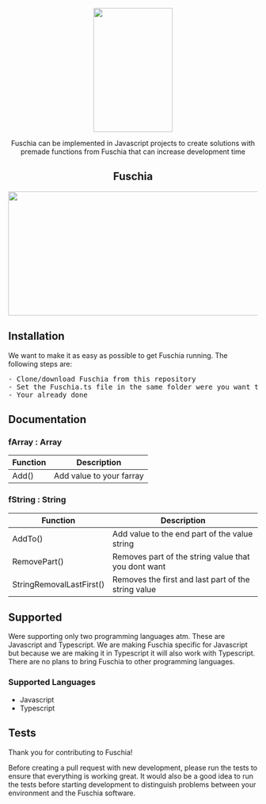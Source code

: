 <p align="center"><img src="https://i.imgur.com/ENpimPh.png" width="160" height="250"> </p>
 <p align="center"> Fuschia can be implemented in Javascript projects to create solutions with premade functions from Fuschia that can increase development time</p>
 <h2 align="center"> Fuschia </h2>
 <p align="center"><img src="https://media3.giphy.com/media/DU60iJFgY1QpMY6WD7/giphy.gif" width="580" height="250"> </p>
 <h2> Installation</h2>
 We want to make it as easy as possible to get Fuschia running. The following steps are:<br>
<pre>
- Clone/download Fuschia from this repository
- Set the Fuschia.ts file in the same folder were you want to use the functionality
- Your already done</pre>
<h2> Documentation</h2>
 <h3> fArray : Array</h3>
<table>
<thead>
<tr>
<th>Function</th>
<th>Description</th>
</tr>
</thead>
<tbody>
<tr>
<td>Add()</td>
<td>Add value to your farray</td>
</tr>
</tbody>
</table>

 <h3> fString : String</h3>
<table>
<thead>
<tr>
<th>Function</th>
<th>Description</th>
</tr>
</thead>
<tbody>
<tr>
<td>AddTo()</td>
<td>Add value to the end part of the value string</td>
</tr>
<tr>
<td>RemovePart()</td>
<td>Removes part of the string value that you dont want</td>
</tr>
<tr>
<td>StringRemovalLastFirst()</td>
<td>Removes the first and last part of the string value</td>
</tr>
</tbody>
</table>

<h2> Supported</h2>
 <p>Were supporting only two programming languages atm. These are Javascript and Typescript. We are making Fuschia specific for Javascript but because we are making it in Typescript it will also work with Typescript. There are no plans to bring Fuschia to other programming languages.</p>
  <h3> Supported Languages</h3>
  <ul>
   <li>Javascript</li>
   <li>Typescript</li></ul>
<h2> Tests</h2>
<p>Thank you for contributing to Fuschia!

Before creating a pull request with new development, please run the tests to ensure that everything is working great. It would also be a good idea to run the tests before starting development to distinguish problems between your environment and the Fuschia software. </p>

